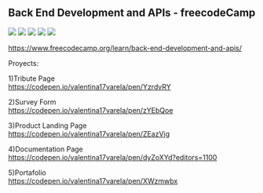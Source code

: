 ## Back End Development and APIs - freecodeCamp

![](https://img.shields.io/badge/Code-Node.js-informational?style=flat&logo=Node.js&logoColor=white&color=43853D)
![](https://img.shields.io/badge/Code-Javascript-informational?style=flat&logo=javascript&logoColor=yellow&color=f0db4f)
![](https://img.shields.io/badge/Framework-express.js-informational?style=flat&logo=express&logoColor=white&color=%2361DAFB)
![](https://img.shields.io/badge/SGBD-MongoDB-informational?style=flat&logo=MongoDB&logoColor=white&color=%234ea94b)
![](https://img.shields.io/badge/lib-Mongoose-informational?style=flat&logo=MongoDB&logoColor=white&color=%234ea94b)

https://www.freecodecamp.org/learn/back-end-development-and-apis/

Proyects:

1)Tribute Page
<br>
https://codepen.io/valentina17varela/pen/YzrdvRY

2)Survey Form 
<br>
https://codepen.io/valentina17varela/pen/zYEbQoe

3)Product Landing Page
<br>
https://codepen.io/valentina17varela/pen/ZEazVjg

4)Documentation Page
<br>
https://codepen.io/valentina17varela/pen/dyZoXYd?editors=1100

5)Portafolio
<br>
https://codepen.io/valentina17varela/pen/XWzmwbx
